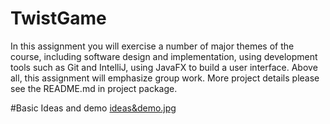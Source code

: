 # TwistGame
In this assignment you will exercise a number of major themes of the course, including software design and implementation, using development tools such as Git and IntelliJ, using JavaFX to build a user interface.   Above all, this assignment will emphasize group work.
More project details please see the README.md in project package.

#Basic Ideas and demo
[ideas&demo.jpg](https://i.loli.net/2019/12/15/YGTUJoaQwOkzuDK.jpg)
